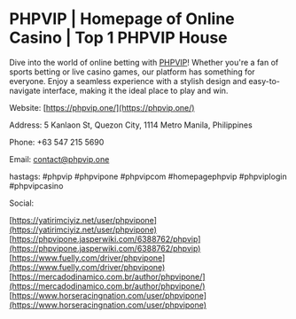 # PHPVIP | Homepage of Online Casino | Top 1 PHPVIP House

Dive into the world of online betting with [PHPVIP](https://phpvip.one/)! Whether you're a fan of sports betting or live casino games, our platform has something for everyone. Enjoy a seamless experience with a stylish design and easy-to-navigate interface, making it the ideal place to play and win.  

Website: [https://phpvip.one/](https://phpvip.one/)  

Address: 5 Kanlaon St, Quezon City, 1114 Metro Manila, Philippines  

Phone: +63 547 215 5690  

Email: contact@phpvip.one  

hastags: #phpvip #phpvipone #phpvipcom #homepagephpvip #phpviplogin #phpvipcasino  

  

Social:  

  

[https://yatirimciyiz.net/user/phpvipone](https://yatirimciyiz.net/user/phpvipone)  
[https://phpvipone.jasperwiki.com/6388762/phpvip](https://phpvipone.jasperwiki.com/6388762/phpvip)  
[https://www.fuelly.com/driver/phpvipone](https://www.fuelly.com/driver/phpvipone)  
[https://mercadodinamico.com.br/author/phpvipone/](https://mercadodinamico.com.br/author/phpvipone/)  
[https://www.horseracingnation.com/user/phpvipone](https://www.horseracingnation.com/user/phpvipone)